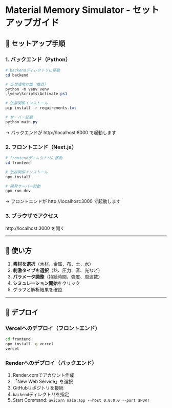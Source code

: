 # Material Memory Simulator - セットアップガイド

## 🚀 セットアップ手順

### 1. バックエンド（Python）

```powershell
# backendディレクトリに移動
cd backend

# 仮想環境作成（推奨）
python -m venv venv
.\venv\Scripts\Activate.ps1

# 依存関係インストール
pip install -r requirements.txt

# サーバー起動
python main.py
```

→ バックエンドが http://localhost:8000 で起動します

### 2. フロントエンド（Next.js）

```powershell
# frontendディレクトリに移動
cd frontend

# 依存関係インストール
npm install

# 開発サーバー起動
npm run dev
```

→ フロントエンドが http://localhost:3000 で起動します

### 3. ブラウザでアクセス

http://localhost:3000 を開く

---

## 📖 使い方

1. **素材を選択**（木材、金属、布、土、水）
2. **刺激タイプを選択**（熱、圧力、音、光など）
3. **パラメータ調整**（持続時間、強度、周波数）
4. **シミュレーション開始**をクリック
5. グラフと解析結果を確認

---

## 🎯 デプロイ

### Vercelへのデプロイ（フロントエンド）

```bash
cd frontend
npm install -g vercel
vercel
```

### Renderへのデプロイ（バックエンド）

1. Render.comでアカウント作成
2. 「New Web Service」を選択
3. GitHubリポジトリを接続
4. `backend`ディレクトリを指定
5. Start Command: `uvicorn main:app --host 0.0.0.0 --port $PORT`
